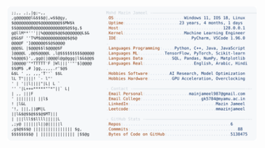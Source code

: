 <picture>
  <source srcset="https://raw.githubusercontent.com/mmazinjameel/mmazinjameel/main/dark_mode.svg?v=1741241640" media="(prefers-color-scheme: dark)">
  <img src="https://raw.githubusercontent.com/mmazinjameel/mmazinjameel/main/light_mode.svg?v=1741241640">
</picture>
